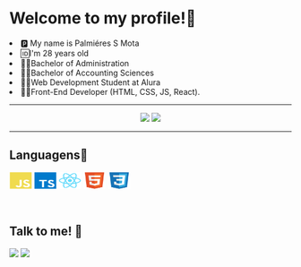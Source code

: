 <h1>Welcome to my profile!👏</h1>

<li>🅿 My name is Palmiéres S Mota</li>
<li>🆔I'm 28 years old</li>
<li>👨‍🎓Bachelor of Administration</li>
<li>👨‍🎓Bachelor of Accounting Sciences</li>
<li>👨‍🎓Web Development Student at Alura</li>
<li>🧑‍💻Front-End Developer (HTML, CSS, JS, React).</li>

<hr>
<div align="center">
<img src="https://github-readme-stats.vercel.app/api?username=Palmieres2022&count_private=true&show_icons=true&theme=dark" /> 
<img height="180em" src="https://github-readme-stats.vercel.app/api/top-langs/?username=Palmieres2022&layout=compact&langs_count=7&theme=dark" /></div>
<hr>
<h2>Languagens👅</h2>
<div style="display: inline_block">
  <img align="center" alt="Rafa-Js" height="30" width="40" src="https://raw.githubusercontent.com/devicons/devicon/master/icons/javascript/javascript-plain.svg">
  <img align="center" alt="Rafa-Ts" height="30" width="40" src="https://raw.githubusercontent.com/devicons/devicon/master/icons/typescript/typescript-plain.svg">
  <img align="center" alt="Rafa-React" height="30" width="40" src="https://raw.githubusercontent.com/devicons/devicon/master/icons/react/react-original.svg">
  <img align="center" alt="Rafa-HTML" height="30" width="40" src="https://raw.githubusercontent.com/devicons/devicon/master/icons/html5/html5-original.svg">
  <img align="center" alt="Rafa-CSS" height="30" width="40" src="https://raw.githubusercontent.com/devicons/devicon/master/icons/css3/css3-original.svg">
</div>
<br>
<br>
<h2> Talk to me! 📧 </h2>

<a href="mailto:palmieres22@gmail.com"><img src="https://img.shields.io/badge/Gmail-D14836?style=for-the-badge&logo=gmail&logoColor=white" target="_blank"></a>
<a href="https://www.linkedin.com/in/palmi%C3%A9res-s-mota-374b62140/"><img src="https://img.shields.io/badge/LinkedIn-0077B5?style=for-the-badge&logo=linkedin&logoColor=white" target="_blank"></a>

